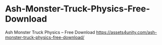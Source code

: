 # Ash-Monster-Truck-Physics-Free-Download
Ash Monster Truck Physics – Free Download      https://assets4unity.com/ash-monster-truck-physics-free-download/
